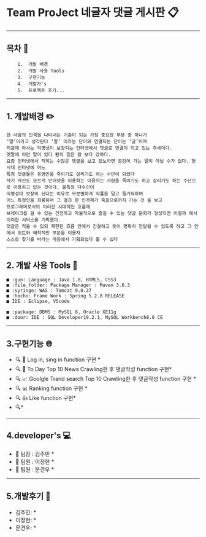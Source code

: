 # Team ProJect 네글자 댓글 게시판 :clipboard:

--------------------------------
## 목차 :ledger:
```
    1.  개발 배경
    2.  개발 사용 Tools
    3.  구현기능    
    4.  개발자's
    5.  프로젝트 후기... 
```
--------------------------------
## 1. 개발배경 :pencil2:
```
한 사람의 인격을 나타내는 기준이 되는 가장 중요한 부분 중 하나가
‘말’이라고 생각된다 ‘말’ 이라는 단어와 연결되는 단어는 ‘글’이며
지금에 와서는 익명성이 보장되는 인터넷에서 댓글로 연결이 되고 있는 추세이다.
옛말에 이런 말이 있다 펜의 힘은 칼 보다 강하다.
요즘 인터넷에서 적히는 수많은 댓글을 보고 있노라면 공감이 가는 말이 아닐 수가 없다. 현시대 인터넷에 어느 
특정 댓글들은 유명인을 죽이기도 살리기도 하는 수단이 되었다
자기 자신도 모르게 인터넷을 이용하는 이용자는 사람을 죽이기도 하고 살리기도 하는 수단으로 이용하고 있는 것이다. 불특정 다수인이 
익명성이 보장이 된다는 이유로 무분별하게 악플을 달고 즐거워하며 
어느 특정인을 희롱하며 그 결과 한 인격체가 죽음으로까지 가는 것 을 보고 
프로그래머로서의 이러한 시대적인 흐름에 
브레이크를 걸 수 있는 건전하고 자율적으로 즐길 수 있는 댓글 문화가 형성되면 어떨까 해서 이러한 서비스를 기획했다. 
댓글은 적을 수 있되 제한된 흐름 안에서 간결하고 뜻이 명확히 전달될 수 있도록 하고 그 안에서 위트와 해학적인 부분을 이용자 
스스로 찾기를 바라는 마음에서 기획되었다 볼 수 있다
```
--------------------------------
## 2. 개발 사용 Tools :wrench:
```
■ :gun: Language : Java 1.8, HTML5, CSS3
■ :file_folder: Package Manager : Maven 3.6.3
■ :syringe: WAS : Tomcat 9.0.37
■ :hocho: Frame Work : Spring 5.2.8 RELEASE
■ IDE : Eclipse, VScode

■ :package: DBMS : MySQL 8, Oracle XE11g
■ :door: IDE : SQL Developer19.2.1, MySQL Workbench8.0 CE
```
--------------------------------
## 3.구현기능 :globe_with_meridians:

* :mag: :door: Log in, sing in function 구현   *
* :mag: :newspaper: To Day Top 10 News Crawling한 후 댓글작성 function 구현*
* :mag: :chart_with_upwards_trend: Goolgle Trand search Top 10 Crawling한 후 댓글작성 function 구현 *
* :mag: :bar_chart: Ranking function 구현 *
* :mag: :thumbsup: Like function 구현*
* :mag:*

--------------------------------
## 4.developer's :computer:

* :snail: 팀장 : 김주민 *
* :muscle: 팀원 : 이정현 *
* :baby: 팀원 : 문견우 *

--------------------------------
## 5.개발후기 :clap:

* 김주민: *
* 이정현: *
* 문견우: *
